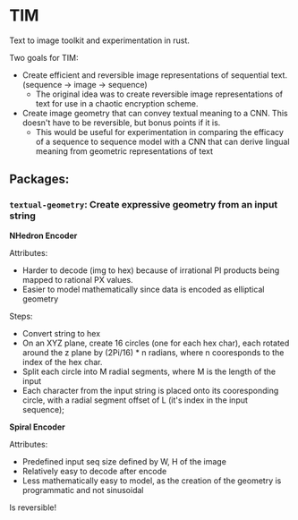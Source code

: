 # TIM

Text to image toolkit and experimentation in rust.

Two goals for TIM:
 - Create efficient and reversible image representations of sequential text. (sequence -> image -> sequence)
   - The original idea was to create reversible image representations of text for use in a chaotic encryption scheme.
 - Create image geometry that can convey textual meaning to a CNN. This doesn't have to be reversible, but bonus points if it is.
   - This would be useful for experimentation in comparing the efficacy of a sequence to sequence model with a CNN that can derive lingual meaning from geometric representations of text

## Packages:

### `textual-geometry`: Create expressive geometry from an input string

**NHedron Encoder**

Attributes:  
 - Harder to decode (img to hex) because of irrational PI products being mapped to rational PX values.
 - Easier to model mathematically since data is encoded as elliptical geometry

Steps:
 - Convert string to hex
 - On an XYZ plane, create 16 circles (one for each hex char), each rotated around the z plane by (2Pi/16) * n radians, where n cooresponds to the index of the hex char.
 - Split each circle into M radial segments, where M is the length of the input
 - Each character from the input string is placed onto its cooresponding circle, with a radial segment offset of L (it's index in the input sequence);

**Spiral Encoder**

Attributes:
 - Predefined input seq size defined by W, H of the image
 - Relatively easy to decode after encode
 - Less mathematically easy to model, as the creation of the geometry is programmatic and not sinusoidal

Is reversible!
